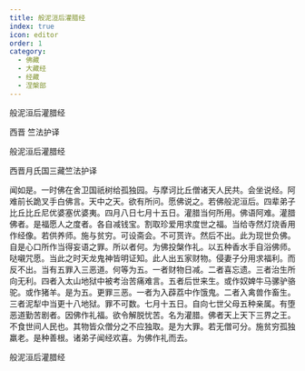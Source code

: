 ```yaml
---
title: 般泥洹后灌腊经
index: true
icon: editor
order: 1
category:
  - 佛藏
  - 大藏经
  - 经藏
  - 涅槃部
---
```


  般泥洹后灌腊经  

西晋 竺法护译  

般泥洹后灌腊经  

西晋月氏国三藏竺法护译  

闻如是。一时佛在舍卫国祇树给孤独园。与摩诃比丘僧诸天人民共。会坐说经。阿难前长跪叉手白佛言。天中之天。欲有所问。愿佛说之。若佛般泥洹后。四辈弟子比丘比丘尼优婆塞优婆夷。四月八日七月十五日。灌腊当何所用。佛语阿难。灌腊佛者。是福愿人之度者。各自减钱宝。割取珍爱用求度世之福。当给寺然灯烧香用作经像。若供养师。施与贫穷。可设斋会。不可贳许。然后不出。此为现世负佛。自是心口所作当得妄语之罪。所以者何。为佛投槃作礼。以五种香水手自浴佛师。哒嚫咒愿。当此之时天龙鬼神皆明证知。此人出五家财物。侵妻子分用求福利。而反不出。当有五罪入三恶道。何等为五。一者财物日减。二者喜忘遗。三者治生所向无利。四者入太山地狱中被考治苦痛难言。五者后世来生。或作奴婢牛马骡驴骆驼。或作猪羊。是为五。更罪三恶。一者为入薜荔中作饿鬼。二者入禽兽作畜生。三者泥犁中当更十八地狱。罪不可数。七月十五日。自向七世父母五种亲属。有堕恶道勤苦剧者。因佛作礼福。欲令解脱忧苦。名为灌腊。佛者天上天下三界之王。不食世间人民也。其物皆众僧分之不应独取。是为大罪。若无僧可分。施贫穷孤独羸老。是种善根。诸弟子闻经欢喜。为佛作礼而去。  

般泥洹后灌腊经  
